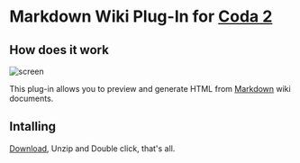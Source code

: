 # Markdown Wiki Plug-In for [Coda 2][appstore]

## How does it work

![screen][screen]

This plug-in allows you to preview and generate HTML from [Markdown][markdown] wiki documents.

## Intalling
[Download][download], Unzip and Double click, that's all.

[appstore]: http://bit.ly/coda2appstore
[screen]:   http://ngs.github.com/markdown-codaplugin/images/screen.png
[download]: https://github.com/downloads/ngs/markdown-codaplugin/Markdown.codaplugin-1.0.1.zip
[markdown]: http://daringfireball.net/projects/markdown/

